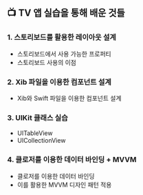 ## 📺 TV 앱 실습을 통해 배운 것들

### 1. 스토리보드를 활용한 레이아웃 설계
- 스토리보드에서 사용 가능한 프로퍼티
- 스토리보드 사용의 이점

### 2. Xib 파일을 이용한 컴포넌트 설계
- Xib와 Swift 파일을 이용한 컴포넌트 설계

### 3. UIKit 클래스 실습
- UITableView
- UICollectionView

### 4. 클로저를 이용한 데이터 바인딩 + MVVM
- 클로저를 이용한 데이터 바인딩
- 이를 활용한 MVVM 디자인 패턴 적용
